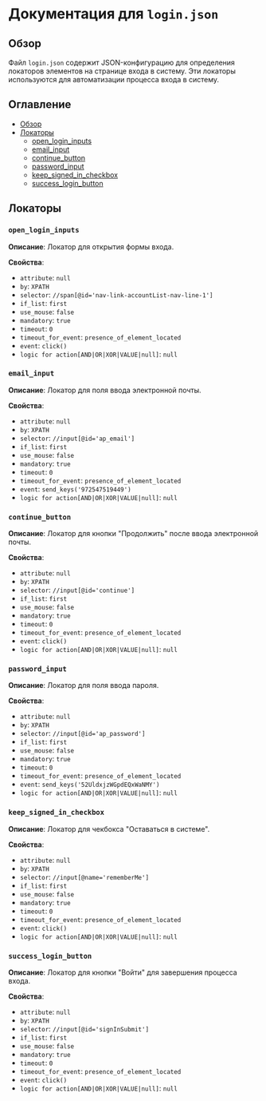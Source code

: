 # Документация для `login.json`

## Обзор

Файл `login.json` содержит JSON-конфигурацию для определения локаторов элементов на странице входа в систему. Эти локаторы используются для автоматизации процесса входа в систему.

## Оглавление

- [Обзор](#обзор)
- [Локаторы](#локаторы)
  - [open_login_inputs](#open_login_inputs)
  - [email_input](#email_input)
  - [continue_button](#continue_button)
  - [password_input](#password_input)
  - [keep_signed_in_checkbox](#keep_signed_in_checkbox)
  - [success_login_button](#success_login_button)

## Локаторы

### `open_login_inputs`

**Описание**: Локатор для открытия формы входа.

**Свойства**:
- `attribute`: `null`
- `by`: `XPATH`
- `selector`: `//span[@id='nav-link-accountList-nav-line-1']`
- `if_list`: `first`
- `use_mouse`: `false`
- `mandatory`: `true`
- `timeout`: `0`
- `timeout_for_event`: `presence_of_element_located`
- `event`: `click()`
- `logic for action[AND|OR|XOR|VALUE|null]`: `null`

### `email_input`

**Описание**: Локатор для поля ввода электронной почты.

**Свойства**:
- `attribute`: `null`
- `by`: `XPATH`
- `selector`: `//input[@id='ap_email']`
- `if_list`: `first`
- `use_mouse`: `false`
- `mandatory`: `true`
- `timeout`: `0`
- `timeout_for_event`: `presence_of_element_located`
- `event`: `send_keys('972547519449')`
- `logic for action[AND|OR|XOR|VALUE|null]`: `null`

### `continue_button`

**Описание**: Локатор для кнопки "Продолжить" после ввода электронной почты.

**Свойства**:
- `attribute`: `null`
- `by`: `XPATH`
- `selector`: `//input[@id='continue']`
- `if_list`: `first`
- `use_mouse`: `false`
- `mandatory`: `true`
- `timeout`: `0`
- `timeout_for_event`: `presence_of_element_located`
- `event`: `click()`
- `logic for action[AND|OR|XOR|VALUE|null]`: `null`

### `password_input`

**Описание**: Локатор для поля ввода пароля.

**Свойства**:
- `attribute`: `null`
- `by`: `XPATH`
- `selector`: `//input[@id='ap_password']`
- `if_list`: `first`
- `use_mouse`: `false`
- `mandatory`: `true`
- `timeout`: `0`
- `timeout_for_event`: `presence_of_element_located`
- `event`: `send_keys('52UldxjzWGpdEQxWaNMY')`
- `logic for action[AND|OR|XOR|VALUE|null]`: `null`

### `keep_signed_in_checkbox`

**Описание**: Локатор для чекбокса "Оставаться в системе".

**Свойства**:
- `attribute`: `null`
- `by`: `XPATH`
- `selector`: `//input[@name='rememberMe']`
- `if_list`: `first`
- `use_mouse`: `false`
- `mandatory`: `true`
- `timeout`: `0`
- `timeout_for_event`: `presence_of_element_located`
- `event`: `click()`
- `logic for action[AND|OR|XOR|VALUE|null]`: `null`

### `success_login_button`

**Описание**: Локатор для кнопки "Войти" для завершения процесса входа.

**Свойства**:
- `attribute`: `null`
- `by`: `XPATH`
- `selector`: `//input[@id='signInSubmit']`
- `if_list`: `first`
- `use_mouse`: `false`
- `mandatory`: `true`
- `timeout`: `0`
- `timeout_for_event`: `presence_of_element_located`
- `event`: `click()`
- `logic for action[AND|OR|XOR|VALUE|null]`: `null`
